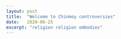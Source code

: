 ```yaml
---
layout: post
title:  "Welcome to Chinmoy controversies"
date:   2020-06-25
excerpt: "religion religion embodies"
---
```

